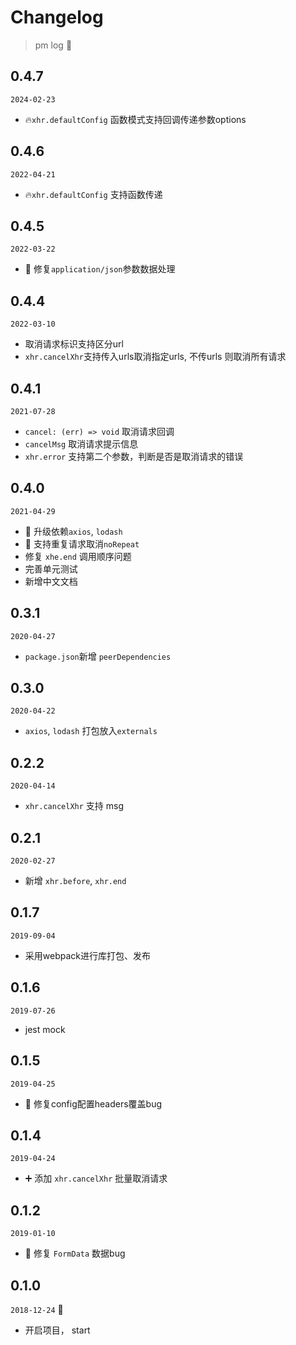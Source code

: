 # Changelog

> pm log 🚀

## 0.4.7

`2024-02-23`

- 🔥`xhr.defaultConfig` 函数模式支持回调传递参数options

## 0.4.6

`2022-04-21`

- 🔥`xhr.defaultConfig` 支持函数传递

## 0.4.5

`2022-03-22`

- 🐛 修复`application/json`参数数据处理

## 0.4.4

`2022-03-10`

- 取消请求标识支持区分url
- `xhr.cancelXhr`支持传入urls取消指定urls, 不传urls 则取消所有请求

## 0.4.1

`2021-07-28`

- `cancel: (err) => void` 取消请求回调
- `cancelMsg` 取消请求提示信息
- `xhr.error` 支持第二个参数，判断是否是取消请求的错误

## 0.4.0

`2021-04-29`

- 🚀 升级依赖`axios`, `lodash`
- 🚀 支持重复请求取消`noRepeat`
- 修复 `xhe.end` 调用顺序问题
- 完善单元测试
- 新增中文文档

## 0.3.1

`2020-04-27`

- `package.json`新增 `peerDependencies`

## 0.3.0

`2020-04-22`

- `axios`, `lodash` 打包放入`externals`

## 0.2.2

`2020-04-14`

- `xhr.cancelXhr` 支持 msg

## 0.2.1

`2020-02-27`

- 新增 `xhr.before`, `xhr.end`

## 0.1.7

`2019-09-04`

- 采用webpack进行库打包、发布

## 0.1.6

`2019-07-26`

- jest mock

## 0.1.5

`2019-04-25`

- 🐛 修复config配置headers覆盖bug

## 0.1.4

`2019-04-24`

- ➕ 添加 `xhr.cancelXhr` 批量取消请求

## 0.1.2

`2019-01-10`

- 🐛 修复 `FormData` 数据bug

## 0.1.0

`2018-12-24` 🍎

- 开启项目， start
